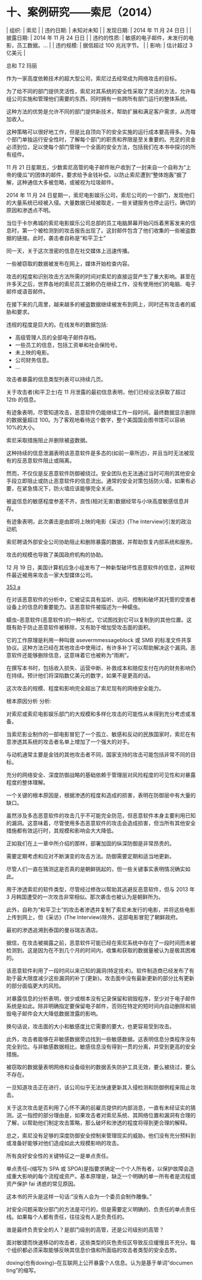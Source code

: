 # 十、案例研究——索尼（2014）

| 组织: | 索尼 |
| 违约日期: | 未知对未知 |
| 发现日期: | 2014 年 11 月 24 日日 |
| 披露日期: | 2014 年 11 月 24 日日 |
| 违约的性质: | 敏感的电子邮件，未发行的电影，员工数据。… |
| 违约规模: | 据信超过 100 兆兆字节。 |
| 影响: | 估计超过 3 亿美元 |

总和 T2 玛丽

作为一家高度依赖技术的超大型公司，索尼过去经常成为网络攻击的目标。

为了给不同的部门提供灵活性，索尼对其系统的安全性采取了灵活的方法，允许每组公司实施和管理他们需要的东西，同时拥有一些跨所有部门运行的整体系统。

这种方法的优势是允许不同的部门提供新技术，帮助扩展和满足客户需求，从而增加收入。

这种策略可以很好地工作，但是比自顶向下的安全实施的运行成本要高得多。为每个部门单独运行安全性时，了解每个部门的职责和界限是至关重要的。充足的资金必须到位，足以使每个部门管理一个全面的安全方法，包括我们在本书中探讨的所有组件。

11 月 21 日星期五，少数索尼高管的电子邮件账户收到了一封来自一个自称为“上帝的傻瓜”的团体的邮件，要求给予金钱补偿，以防止索尼遭到“整体炮轰”据了解，这种通信大多被忽略，或被视为垃圾邮件。

2014 年 11 月 24 日星期一，索尼电影娱乐公司，索尼公司的一个部门，发现他们的大量系统已经被入侵。大量数据已经被取走，一些关键服务也停止运行。确切的原因和渗透点不明。

当位于卡尔弗城的索尼电影娱乐公司总部的员工电脑屏幕开始闪烁着黑客发来的信息时，第一个被检测到的攻击报告出现了。这封邮件包含了他们收集的一些被盗数据的链接。此时，袭击者自称是“和平卫士”

同一天，关于这次泄密的信息在社交媒体上迅速传播。

一些被窃取的数据被发布在网上，媒体开始检查内容。

攻击的程度和识别攻击方法所需的时间对索尼的直接运营产生了重大影响。甚至在许多天之后，世界各地的索尼员工据称仍在继续工作，没有使用他们的电脑、电子邮件或语音邮件。

在接下来的几周里，越来越多的被盗数据继续被发布到网上，同时还有攻击者的威胁和要求。

违规的程度是巨大的。在线发布的数据包括:

*   高级管理人员的全部电子邮件存档。
*   一些员工的信息，包括工资单和社会保险号。
*   未上映的电影。
*   公司财务信息。
*   …

攻击者暴露的信息类型列表可以持续几页。

关于攻击者(和平卫士)在 11 月泄露的最初信息表明，他们已经设法获取了超过 12tb 的信息。

有迹象表明，尽管知道攻击，恶意软件仍能继续工作一段时间。最终数据显示删除的数据量超过 100。为了客观地看待这个数字，整个美国国会图书馆可以容纳 10%的大小。

索尼采取措施阻止并删除被盗数据。

这种持续的信息泄漏表明该恶意软件是多态的(如前一章所述)，并且当时无法被现有的反恶意软件阻止或隔离。

然而，不仅仅是反恶意软件防御被绕过。安全团队也无法通过当时可用的其他安全手段立即阻止或防止恶意软件的信息流出。通常的安全对策包括防火墙，如果有必要，在紧急情况下，防火墙应该能够完全关闭。

被盗信息的敏感程度参差不齐，良性(相对无害)数据经常与小块高度敏感信息并存。

有迹象表明，此次袭击是由即将上映的电影《采访》(The Interview)引发的政治动机

索尼聘请外部安全公司协助阻止和删除暴露的数据，并帮助恢复内部系统和服务。

攻击的规模也导致了美国政府机构的协助。

12 月 19 日，美国计算机应急小组发布了一种新型破坏性恶意软件的信息，这种软件最近被用来攻击一家大型媒体公司。

[353 a](https://www.us-cert.gov/ncas/alerts/TA14-353A)

在对该恶意软件的分析中，它被证实具有监听、访问、控制和破坏其托管的受害者设备上的信息的重要能力。该恶意软件被描述为一种蠕虫。

蠕虫–恶意软件(恶意软件)的一种形式，它试图找到它可以复制到的其他位置。这既有助于防止恶意软件被移除，又有助于增加受攻击面的面积。

它的工作原理是利用一种叫做 asevermmessageblock 或 SMB 的标准文件共享协议。这种方法已经在其他攻击中使用过，有许多补丁可以帮助解决这个漏洞。恶意软件还能够删除信息，这意味着它也被称为“雨刷”。

在撰写本书时，包括收入损失、运营中断、补救成本和赔偿支付在内的财务影响仍在持续。预计他们将深陷数亿美元的数字，如果不是更高的话。

这次攻击的规模、程度和影响完全超出了索尼现有的网络安全能力。

根本原因分析 分析:

对索尼或索尼电影娱乐部门的大规模和多样化攻击的可能性从未得到充分考虑或准备。

当索尼影业制作的一部电影冒犯了一个孤立、敏感和反动的民族国家时，索尼在有意渗透其系统的攻击者名单上增加了一个强大的对手。

与动机通常主要是金钱的其他攻击者不同，国家支持的攻击可能包括非常不同的目标。

充分的网络安全、深度防御战略的基础依赖于管理层对风险程度的可见性和对暴露程度的整体理解。

一个关键的根本原因是，根据渗透的程度和造成的损害，表明在防御层中有大量的缺口。

虽然涉及多态恶意软件的攻击几乎不可能完全防范，但恶意软件本身主要利用已知的漏洞。这意味着，尽管使用多态恶意软件的攻击会造成损害，但当所有其他安全措施都有效运行时，其规模和影响会大大降低。

正如我们在上一章中所介绍的那样，部署加固的纵深防御是非常昂贵的。

需要定期考虑和应对不断演变的攻击方法。防御需要定期和适当地更新。

尽管人们一直在猜测这是否真的是朝鲜挑起的，但一些关键事实表明情况确实如此。

用于渗透索尼的软件类型，尽管经过修改以帮助其逃避反恶意软件，但与 2013 年 3 月韩国遭受的一次攻击非常相似。那次袭击也被认为是朝鲜所为。

此外，自称为“和平卫士”的攻击者渗透并复制了索尼未发行的电影，并将这些电影上传到网上，但《采访》(The Interview)除外，这部电影冒犯了朝鲜政府。

最初的渗透追溯到泰国的曼谷瑞吉酒店。

据信，在攻击被揭露之前，恶意软件可能已经在索尼系统中存在了一段时间而未被检测到。这是因为在不到几个月的时间内，收集和获取的数据量被认为是极其困难的。

该恶意软件利用了一段时间以来已知的漏洞(特定技术)。软件制造商已经发布了有助于最大限度减少这些漏洞的补丁(更新)。攻击面中没有最新更新的部分比有更新的部分面临更大的风险。

对暴露信息的分析表明，很少或根本没有记录保留和销毁程序，至少对于电子邮件系统是如此。除非明确指定要保留电子邮件，否则在特定的短时间内自动删除和销毁电子邮件会大大降低数据泄露的影响。

换句话说，攻击面的大小和敏感度比它需要的要大，也更容易受到攻击。

此外，攻击者能够在非敏感数据旁边找到一些敏感数据。这表明信息分类程序没有完全到位。与非敏感数据相比，敏感信息没有得到一贯的分离，并受到更高的安全措施。

被窃取的数据量表明网络和设备级别的数据丢失防护工具无效，要么被绕过，要么不存在。

一旦知道攻击正在进行，该公司似乎无法快速更新其入侵检测和防御例程来阻止攻击。

关于这次攻击是否利用了心怀不满的前雇员提供的内部消息，一直有未经证实的猜测。这一指控的部分理由是，如果攻击者对索尼系统、其网络位置和漏洞有合理的了解，以帮助他们制定攻击策略，那么破坏和渗透的程度将得到更合理的解释。

总之，索尼没有足够的深度防御安全控制来管理现实的威胁。他们没有充分预料到或准备好能够对他们造成如此大规模影响的攻击。

所有良好安全性的关键特征之一是单点责任。

单点责任–(缩写为 SPA 或 SPOA)是指要求确定一个个人所有者，以保护故障会造成重大影响的每个流程或资产。基本原理是，缺乏一个明确的单一所有者是流程或资产保护 fai 诱惑的常见原因。

这本书的开头是这样一句话:“没有人会为一个委员会制作雕像。”

对安全问题采取分部门的方法是可行的，但是需要定义明确的、负责任的单点责任线。如果每个人都有责任，往往没有人是负责任的。

谁是最终负责安全的人？是部门级别的高管，还是公司级别的高管？

面对敏捷而快速移动的攻击者，这些类型的灰色责任区导致反应缓慢且不充分。每个组织都必须采取能够反映其信息价值和所面临的攻击者类型的安全态势。

doxing(也有doxing)–在互联网上公开暴露个人信息。认为是基于单词“documen ting”的缩写。
